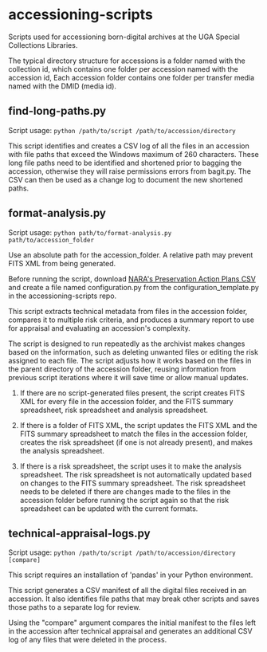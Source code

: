 # accessioning-scripts

Scripts used for accessioning born-digital archives at the UGA Special Collections Libraries.

The typical directory structure for accessions is a folder named with the collection id,
which contains one folder per accession named with the accession id,
Each accession folder contains one folder per transfer media named with the DMID (media id).


## find-long-paths.py

Script usage: `python /path/to/script /path/to/accession/directory`

This script identifies and creates a CSV log of all the files in an accession with file paths that exceed the Windows maximum of 260 characters. 
These long file paths need to be identified and shortened prior to bagging the accession, otherwise they will raise permissions errors from bagit.py. 
The CSV can then be used as a change log to document the new shortened paths.


## format-analysis.py

Script usage: `python path/to/format-analysis.py path/to/accession_folder`

Use an absolute path for the accession_folder. A relative path may prevent FITS XML from being generated.

Before running the script, download [NARA's Preservation Action Plans CSV](https://github.com/usnationalarchives/digital-preservation/tree/master/Digital_Preservation_Plan_Spreadsheet) 
and create a file named configuration.py from the configuration_template.py in the accessioning-scripts repo.

This script extracts technical metadata from files in the accession folder, compares it to multiple risk criteria, 
and produces a summary report to use for appraisal and evaluating an accession's complexity.

The script is designed to run repeatedly as the archivist makes changes based on the information,
such as deleting unwanted files or editing the risk assigned to each file. 
The script adjusts how it works based on the files in the parent directory of the accession folder, 
reusing information from previous script iterations where it will save time or allow manual updates. 

1. If there are no script-generated files present, the script creates FITS XML for every file in the accession folder, 
   and the FITS summary spreadsheet, risk spreadsheet and analysis spreadsheet.
   

2. If there is a folder of FITS XML, the script updates the FITS XML and the FITS summary spreadsheet to match the files in the accession folder, 
   creates the risk spreadsheet (if one is not already present), and makes the analysis spreadsheet.


3. If there is a risk spreadsheet, the script uses it to make the analysis spreadsheet. 
   The risk spreadsheet is not automatically updated based on changes to the FITS summary spreadsheet. 
   The risk spreadsheet needs to be deleted if there are changes made to the files in the accession folder before running the script again 
   so that the risk spreadsheet can be updated with the current formats.


## technical-appraisal-logs.py

Script usage: `python /path/to/script /path/to/accession/directory [compare]`

This script requires an installation of 'pandas' in your Python environment.

This script generates a CSV manifest of all the digital files received in an accession. 
It also identifies file paths that may break other scripts and saves those paths to a 
separate log for review.

Using the "compare" argument compares the initial manifest to the files left in the 
accession after technical appraisal and generates an additional CSV log of any files 
that were deleted in the process.
